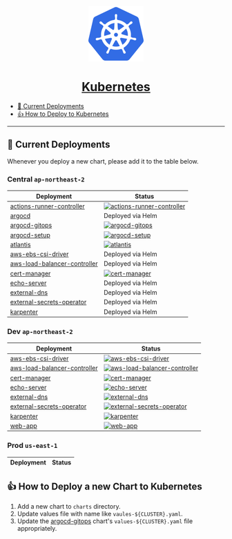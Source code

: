 <p align="center">
  <a href="https://github.com/jacobhjkim/declarative-eks-tutorial/tree/main/kubernetes">
    <img src="../docs/images/kubernetes.svg" height="128">
    <h1 align="center">Kubernetes</h1>
  </a>
</p>

- [🚢 Current Deployments](#-current-deployments)
- [👍 How to Deploy to Kubernetes](#-how-to-deploy-to-kubernetes)

---

## 🚢 Current Deployments
Whenever you deploy a new chart, please add it to the table below.

### Central `ap-northeast-2`

| Deployment                                                            | Status                                                                                                                                                                                               |
|-----------------------------------------------------------------------|------------------------------------------------------------------------------------------------------------------------------------------------------------------------------------------------------|
| [actions-runner-controller](./charts/actions-runner-controller)       | [![actions-runner-controller](https://argocd.jacobkim.io/api/badge?name=actions-runner-controller-central&revision=true)](https://argocd.jacobkim.io/applications/actions-runner-controller-central) |
| [argocd](./charts/argocd)                                             | Deployed via Helm                                                                                                                                                                                    |
| [argocd-gitops](./charts/argocd-gitops)                               | [![argocd-gitops](https://argocd.jacobkim.io/api/badge?name=argocd-central-apps&revision=true)](https://argocd.jacobkim.io/applications/argocd-central-apps)                                         |
| [argocd-setup](./charts/argocd-setup)                                 | [![argocd-setup](https://argocd.jacobkim.io/api/badge?name=argocd-bootstrap-central&revision=true)](https://argocd.jacobkim.io/applications/argocd-bootstrap-central)                                |
| [atlantis](./charts/atlantis)                                         | [![atlantis](https://argocd.jacobkim.io/api/badge?name=atlantis-central&revision=true)](https://argocd.jacobkim.io/applications/atlantis-central)                                                    |
| [aws-ebs-csi-driver](./charts/aws-ebs-csi-driver)                     | Deployed via Helm                                                                                                                                                                                    |
| [aws-load-balancer-controller](./charts/aws-load-balancer-controller) | Deployed via Helm                                                                                                                                                                                    |
| [cert-manager](./charts/cert-manager)                                 | [![cert-manager](https://argocd.jacobkim.io/api/badge?name=cert-manager-central&revision=true)](https://argocd.jacobkim.io/applications/cert-manager-central)                                        |
| [echo-server](./charts/echo-server)                                   | Deployed via Helm                                                                                                                                                                                    |
| [external-dns](./charts/external-dns)                                 | Deployed via Helm                                                                                                                                                                                    |
| [external-secrets-operator](./charts/external-secrets-operator)       | Deployed via Helm                                                                                                                                                                                    |
| [karpenter](./charts/karpenter)                                       | Deployed via Helm                                                                                                                                                                                    |

### Dev `ap-northeast-2`

| Deployment                                                            | Status                                                                                                                                                                                                |
|-----------------------------------------------------------------------|-------------------------------------------------------------------------------------------------------------------------------------------------------------------------------------------------------|
| [aws-ebs-csi-driver](./charts/aws-ebs-csi-driver)                     | [![aws-ebs-csi-driver](https://argocd.jacobkim.io/api/badge?name=aws-ebs-csi-driver-dev&revision=true)](https://argocd.jacobkim.io/applications/aws-ebs-csi-driver-dev)                               |
| [aws-load-balancer-controller](./charts/aws-load-balancer-controller) | [![aws-load-balancer-controller](https://argocd.jacobkim.io/api/badge?name=aws-load-balancer-controller-dev&revision=true)](https://argocd.jacobkim.io/applications/aws-load-balancer-controller-dev) |
| [cert-manager](./charts/cert-manager)                                 | [![cert-manager](https://argocd.jacobkim.io/api/badge?name=cert-manager-dev&revision=true)](https://argocd.jacobkim.io/applications/cert-manager-dev)                                                 |
| [echo-server](./charts/echo-server)                                   | [![echo-server](https://argocd.jacobkim.io/api/badge?name=echo-server-dev&revision=true)](https://argocd.jacobkim.io/applications/echo-server-dev)                                                    |
| [external-dns](./charts/external-dns)                                 | [![external-dns](https://argocd.jacobkim.io/api/badge?name=external-dns-dev&revision=true)](https://argocd.jacobkim.io/applications/external-dns-dev)                                                 |
| [external-secrets-operator](./charts/external-secrets-operator)       | [![external-secrets-operator](https://argocd.jacobkim.io/api/badge?name=external-secrets-operator-dev&revision=true)](https://argocd.jacobkim.io/applications/external-secrets-operator-dev)          |
| [karpenter](./charts/karpenter)                                       | [![karpenter](https://argocd.jacobkim.io/api/badge?name=karpenter-dev&revision=true)](https://argocd.jacobkim.io/applications/karpenter-dev)                                                          |
| [web-app](./charts/web-app)                                           | [![web-app](https://argocd.jacobkim.io/api/badge?name=web-app-dev&revision=true)](https://argocd.jacobkim.io/applications/web-app-dev)                                                                |

### Prod `us-east-1`

| Deployment                                                      | Status                                                                                                                                                                                                             |
|-----------------------------------------------------------------|--------------------------------------------------------------------------------------------------------------------------------------------------------------------------------------------------------------------|

## 👍 How to Deploy a new Chart to Kubernetes

1. Add a new chart to `charts` directory.
2. Update values file with name like `vaules-${CLUSTER}.yaml`.
3. Update the [argocd-gitops](./charts/argocd-gitops) chart's `values-${CLUSTER}.yaml` file appropriately.

